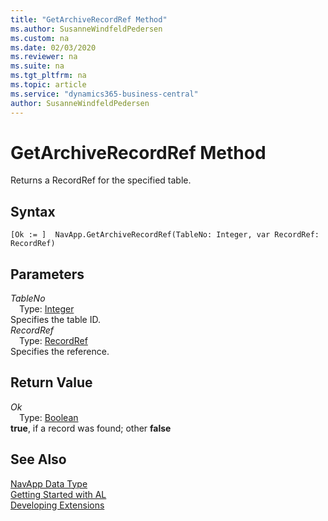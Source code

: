 ```yaml
---
title: "GetArchiveRecordRef Method"
ms.author: SusanneWindfeldPedersen
ms.custom: na
ms.date: 02/03/2020
ms.reviewer: na
ms.suite: na
ms.tgt_pltfrm: na
ms.topic: article
ms.service: "dynamics365-business-central"
author: SusanneWindfeldPedersen
---
```

[//]: # (START>DO_NOT_EDIT)
[//]: # (IMPORTANT:Do not edit any of the content between here and the END>DO_NOT_EDIT.)
[//]: # (Any modifications should be made in the .xml files in the ModernDev repo.)
# GetArchiveRecordRef Method
Returns a RecordRef for the specified table.


## Syntax
```
[Ok := ]  NavApp.GetArchiveRecordRef(TableNo: Integer, var RecordRef: RecordRef)
```
## Parameters
*TableNo*  
&emsp;Type: [Integer](../integer/integer-data-type.md)  
Specifies the table ID.  
*RecordRef*  
&emsp;Type: [RecordRef](../recordref/recordref-data-type.md)  
Specifies the reference.  


## Return Value
*Ok*  
&emsp;Type: [Boolean](../boolean/boolean-data-type.md)  
**true**, if a record was found; other **false**  


[//]: # (IMPORTANT: END>DO_NOT_EDIT)
## See Also
[NavApp Data Type](navapp-data-type.md)  
[Getting Started with AL](../../devenv-get-started.md)  
[Developing Extensions](../../devenv-dev-overview.md)